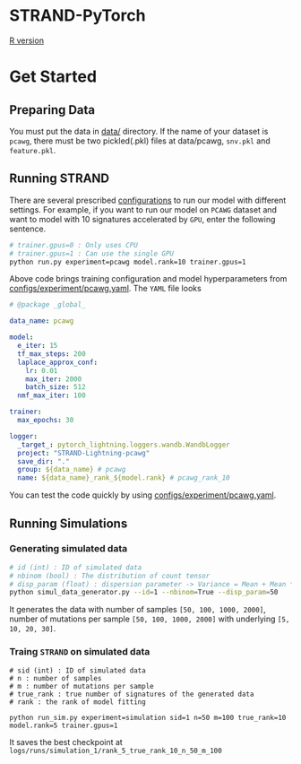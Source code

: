 # STRAND-PyTorch

[R version](https://github.com/emauryg/STRAND_R)

# Get Started

## Preparing Data
You must put the data in [data/](data/) directory. If the name of your dataset is `pcawg`, there must be two pickled(.pkl)
files at data/pcawg, `snv.pkl` and `feature.pkl`.

## Running STRAND
There are several prescribed [configurations](configs/experiment) to run our model with different settings.
For example, if you want to run our model on `PCAWG` dataset and want to model with 10 signatures accelerated by `GPU`,
enter the following sentence.

```bash
# trainer.gpus=0 : Only uses CPU
# trainer.gpus=1 : Can use the single GPU
python run.py experiment=pcawg model.rank=10 trainer.gpus=1
```

Above code brings training configuration and model hyperparameters from [configs/experiment/pcawg.yaml](configs/experiment/pcawg.yaml).
The `YAML` file looks
```yaml
# @package _global_

data_name: pcawg

model:
  e_iter: 15
  tf_max_steps: 200
  laplace_approx_conf:
    lr: 0.01
    max_iter: 2000
    batch_size: 512
  nmf_max_iter: 100

trainer:
  max_epochs: 30

logger:
  _target_: pytorch_lightning.loggers.wandb.WandbLogger
  project: "STRAND-Lightning-pcawg"
  save_dir: "."
  group: ${data_name} # pcawg
  name: ${data_name}_rank_${model.rank} # pcawg_rank_10
```

You can test the code quickly by using [configs/experiment/pcawg.yaml](configs/experiment/pcawg_fast_run.yaml).
## Running Simulations

### Generating simulated data
```bash
# id (int) : ID of simulated data
# nbinom (bool) : The distribution of count tensor
# disp_param (float) : dispersion parameter -> Variance = Mean + Mean ** 2 / disp_param
python simul_data_generator.py --id=1 --nbinom=True --disp_param=50
```
It generates the data with number of samples `[50, 100, 1000, 2000]`, number of mutations per sample `[50, 100, 1000, 2000]`
with underlying `[5, 10, 20, 30]`.

### Traing `STRAND` on simulated data
```
# sid (int) : ID of simulated data
# n : number of samples
# m : number of mutations per sample
# true_rank : true number of signatures of the generated data
# rank : the rank of model fitting

python run_sim.py experiment=simulation sid=1 n=50 m=100 true_rank=10 model.rank=5 trainer.gpus=1
```
It saves the best checkpoint at `logs/runs/simulation_1/rank_5_true_rank_10_n_50_m_100`


